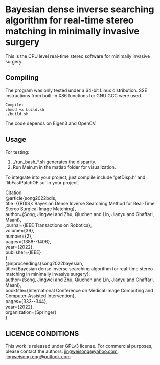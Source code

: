 # Bayesian dense inverse searching algorithm for real-time stereo matching in minimally invasive surgery #

This is the CPU level real-time stereo software for minimally invasive surgery.

 
  
## Compiling ##

The program was only tested under a 64-bit Linux distribution.
SSE instructions from built-in X86 functions for GNU GCC were used.


```
Compile:
chmod +x build.sh
./build.sh
```

The code depends on Eigen3 and OpenCV.
      

## Usage ##
For testing:      
1. ./run_bash_*.sh generates the disparity.      
2. Run Main.m in the matlab folder for visualization.    

To integrate into your project, just complile include 'getDisp.h' and 'libFastPatchOF.so'  in your project.
      

Citation:      
@article{song2022bdis,      
  title={{BDIS}: Bayesian Dense Inverse Searching Method for Real-Time Stereo Surgical Image Matching},      
  author={Song, Jingwei and Zhu, Qiuchen and Lin, Jianyu and Ghaffari, Maani},      
  journal={IEEE Transactions on Robotics},      
  volume={39},      
  number={2},      
  pages={1388--1406},      
  year={2022},      
  publisher={IEEE}      
}      
@inproceedings{song2022bayesian,      
  title={Bayesian dense inverse searching algorithm for real-time stereo matching in minimally invasive surgery},      
  author={Song, Jingwei and Zhu, Qiuchen and Lin, Jianyu and Ghaffari, Maani},      
  booktitle={International Conference on Medical Image Computing and Computer-Assisted Intervention},      
  pages={333--344},      
  year={2022},      
  organization={Springer}      
}      


## LICENCE CONDITIONS ##

This work is released under GPLv3 license. For commercial purposes, please contact the authors: jingweisong@yahoo.com, jingweisong.eng@outlook.com










